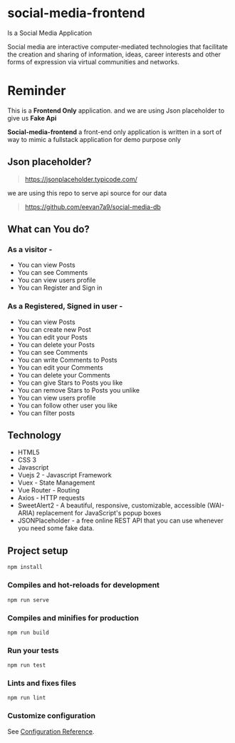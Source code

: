 # social-media-frontend

Is a Social Media Application

Social media are interactive computer-mediated technologies that facilitate the creation and sharing of information, ideas, career interests and other forms of expression via virtual communities and networks.

# Reminder

This is a **Frontend Only** application. and we are using Json placeholder to give us **Fake Api**

**Social-media-frontend** a front-end only application is written in a sort of way to mimic a fullstack application for demo purpose only

## Json placeholder?

> https://jsonplaceholder.typicode.com/

we are using this repo to serve api source for our data

> https://github.com/eevan7a9/social-media-db

## What can You do?

### As a visitor -

- You can view Posts
- You can see Comments
- You can view users profile
- You can Register and Sign in

### As a Registered, Signed in user -

- You can view Posts
- You can create new Post
- You can edit your Posts
- You can delete your Posts
- You can see Comments
- You can write Comments to Posts
- You can edit your Comments
- You can delete your Comments
- You can give Stars to Posts you like
- You can remove Stars to Posts you unlike
- You can view users profile
- You can follow other user you like
- You can filter posts

## Technology

- HTML5
- CSS 3
- Javascript
- Vuejs 2 - Javascript Framework
- Vuex - State Management
- Vue Router - Routing
- Axios - HTTP requests
- SweetAlert2 - A beautiful, responsive, customizable, accessible (WAI-ARIA) replacement for JavaScript's popup boxes
- JSONPlaceholder - a free online REST API that you can use whenever you need some fake data.

## Project setup

```
npm install
```

### Compiles and hot-reloads for development

```
npm run serve
```

### Compiles and minifies for production

```
npm run build
```

### Run your tests

```
npm run test
```

### Lints and fixes files

```
npm run lint
```

### Customize configuration

See [Configuration Reference](https://cli.vuejs.org/config/).
